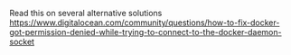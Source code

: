 Read this on several alternative solutions https://www.digitalocean.com/community/questions/how-to-fix-docker-got-permission-denied-while-trying-to-connect-to-the-docker-daemon-socket
